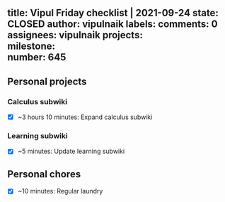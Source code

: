 title:	Vipul Friday checklist | 2021-09-24
state:	CLOSED
author:	vipulnaik
labels:	
comments:	0
assignees:	vipulnaik
projects:	
milestone:	
number:	645
--
## Personal projects

### Calculus subwiki

- [x] ~3 hours 10 minutes: Expand calculus subwiki

### Learning subwiki

- [x] ~5 minutes: Update learning subwiki

## Personal chores

- [x] ~10 minutes: Regular laundry
